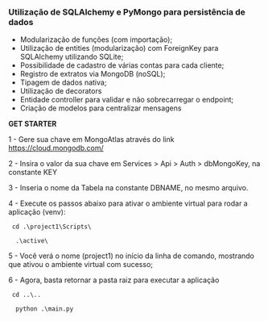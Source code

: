 ### Utilização de SQLAlchemy e PyMongo para persistência de dados

- Modularização de funções (com importação);
- Utilização de entities (modularização) com ForeignKey para SQLAlchemy utilizando SQLite;
- Possibilidade de cadastro de várias contas para cada cliente;
- Registro de extratos via MongoDB (noSQL);
- Tipagem de dados nativa;
- Utilização de decorators
- Entidade controller para validar e não sobrecarregar o endpoint;
- Criação de modelos para centralizar mensagens



**GET STARTER**

1 - Gere sua chave em MongoAtlas através do link https://cloud.mongodb.com/

2 - Insira o valor da sua chave em Services > Api > Auth > dbMongoKey, na constante KEY

3 - Inseria o nome da Tabela na constante DBNAME, no mesmo arquivo.

4 - Execute os passos abaixo para ativar o ambiente virtual para rodar a aplicação (venv):

` cd .\project1\Scripts\`

`  .\active\`

5 - Você verá o nome (project1) no início da linha de comando, mostrando que ativou o ambiente virtual com sucesso;

6 - Agora, basta retornar a pasta  raiz para executar a aplicação

` cd ..\..`

`  python .\main.py`

